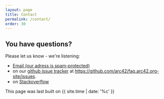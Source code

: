 ```yaml
---
layout: page
title: Contact
permalink: /contact/
order: 30
---
```


## You have questions?

Please let us know - we're listening:


* <a href="xmxaxixlxtxo:ixnxfxox@xaxrxcx4x2x.xdxex" onmouseover="this.href=this.href.replace(/x/g,'');"><i class="fa fa-fw fa-envelope"></i>Email (our adress is spam-protected)</a>
* on our [<i class="fa fa-fw fa-github"></i>github issue tracker](https://github.com/arc42/quality.arc42.org-site/issues) at https://github.com/arc42/faq.arc42.org-site/issues.
* on [<i class="fa fa-fw fa-stack-overflow"></i>Stackoverflow](https://stackoverflow.com/questions/tagged/arc42)


This page was last built on {{ site.time | date: '%c' }}
